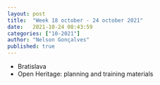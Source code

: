 ```yaml
---
layout: post
title:  "Week 18 october - 24 october 2021"
date:   2021-10-24 08:43:59
categories: ["10-2021"]
author: "Nelson Gonçalves"
published: true
---
```


* Bratislava
* Open Heritage: planning and training materials
